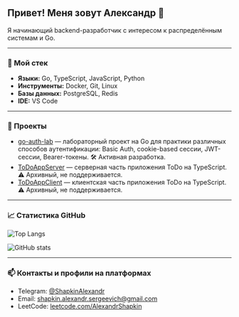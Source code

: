 ## Привет! Меня зовут Александр 👋

Я начинающий backend-разработчик с интересом к распределённым системам и Go.

---

### 🔧 Мой стек

- **Языки:** Go, TypeScript, JavaScript, Python
- **Инструменты:** Docker, Git, Linux
- **Базы данных:** PostgreSQL, Redis
- **IDE:** VS Code

---

### 🚀 Проекты

- [go-auth-lab](https://github.com/AlexandrShapkin/go-auth-lab) — лабораторный проект на Go для практики различных способов аутентификации: Basic Auth, cookie-based сессии, JWT-сессии, Bearer-токены. 🛠️ Активная разработка.
- [ToDoAppServer](https://github.com/AlexandrShapkin/ToDoAppServer) — серверная часть приложения ToDo на TypeScript. ⚠️ Архивный, не поддерживается.
- [ToDoAppClient](https://github.com/AlexandrShapkin/ToDoAppClient) — клиентская часть приложения ToDo на TypeScript. ⚠️ Архивный, не поддерживается.

---

### 📈 Статистика GitHub

![Top Langs](https://github-readme-stats.vercel.app/api/top-langs/?username=AlexandrShapkin&layout=compact)

![GitHub stats](https://github-readme-stats.vercel.app/api?username=AlexandrShapkin&show_icons=true)

---

### 📫 Контакты и профили на платформах

- Telegram: [@ShapkinAlexandr](https://t.me/ShapkinAlexandr)
- Email: shapkin.alexandr.sergeevich@gmail.com
- LeetCode: [leetcode.com/AlexandrShapkin](https://leetcode.com/u/AlexandrShapkin/)
